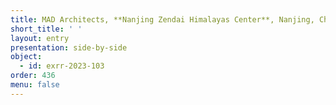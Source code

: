 ```yaml
---
title: MAD Architects, **Nanjing Zendai Himalayas Center**, Nanjing, China
short_title: ' '
layout: entry
presentation: side-by-side
object:
  - id: exrr-2023-103
order: 436
menu: false
---
```

